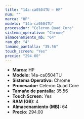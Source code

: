 ```yaml
---
title: "14a-ca0504TU — HP"
num: ""
marca: "HP"
modelo: "14a-ca0504TU"
procesador: "Celeron Quad Core"
sistema_operativo: "Chrome"
almacenamiento_mb: "64"
ram_gb: "4"
tamano_pantalla: "35.56"
touch_screen: "Yes"
precio: "294.00"
---
```

<ul>
<li><strong>Marca:</strong> HP</li>
<li><strong>Modelo:</strong> 14a-ca0504TU</li>
<li><strong>Sistema Operativo:</strong> Chrome</li>
<li><strong>Procesador:</strong> Celeron Quad Core </li>
<li><strong>Tamaño de pantalla:</strong> 35.56</li>
<li><strong>Touch Screen:</strong> Yes</li>
<li><strong>RAM (GB):</strong> 4</li>
<li><strong>Almacenamiento (MB):</strong> 64</li>
<li><strong>Precio:</strong> 294.00</li>
</ul>